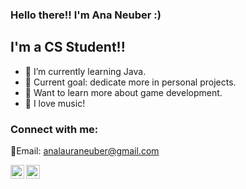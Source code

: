 ### Hello there!! I'm Ana Neuber :)



## I'm a CS Student!!

- 🌱 I’m currently learning Java.
- 🤩 Current goal: dedicate more in personal projects.
- 👾 Want to learn more about game development.
- 🎵 I love music!


### Connect with me:

📧Email: analauraneuber@gmail.com

[<img align="left" alt="shamsulhusainansari | LinkedIn" width="22px" src="https://cdn.jsdelivr.net/npm/simple-icons@v3/icons/linkedin.svg" />][linkedin]
[<img align="left" alt="shamsulhusainansari | Instagram" width="22px" src="https://cdn.jsdelivr.net/npm/simple-icons@v3/icons/instagram.svg" />][instagram]

<br />

[instagram]: https://instagram.com/ananeuber_oct
[linkedin]: https://linkedin.com/in/ana-neuber

